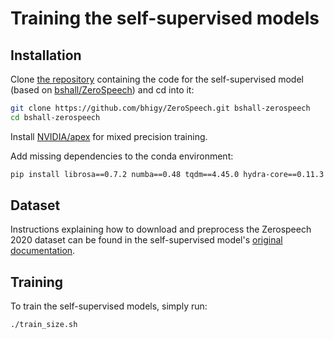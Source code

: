 # Training the self-supervised models

## Installation

Clone [the repository](https://github.com/bhigy/ZeroSpeech) containing the code for the self-supervised model (based on
[bshall/ZeroSpeech](https://github.com/bshall/ZeroSpeech)) and cd into it:

```sh
git clone https://github.com/bhigy/ZeroSpeech.git bshall-zerospeech
cd bshall-zerospeech
```

Install [NVIDIA/apex](https://github.com/NVIDIA/apex#quick-start) for mixed precision training.

Add missing dependencies to the conda environment:

```sh
pip install librosa==0.7.2 numba==0.48 tqdm==4.45.0 hydra-core==0.11.3 pyloudnorm==0.1.0 tensorboard==2.2.1
```

## Dataset

Instructions explaining how to download and preprocess the Zerospeech 2020 dataset can be found in the self-supervised model's [original
documentation](https://github.com/bhigy/ZeroSpeech#data-and-preprocessing).


## Training

To train the self-supervised models, simply run:

```bash
./train_size.sh
```
